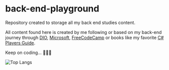 # back-end-playground

Repository created to storage all my back end studies content.

All content found here is created by me following or based on my back-end journey through [DIO](dio.me), [Microsoft](learn.microsoft.com), [FreeCodeCamp](freecodecamp.org) or books like my favorite [C# Players Guide](https://csharpplayersguide.com/).

Keep on coding... 🧑🏻‍💻

![Top Langs](https://github-readme-stats.vercel.app/api/top-langs/?username=spork1on&layout=compact)

